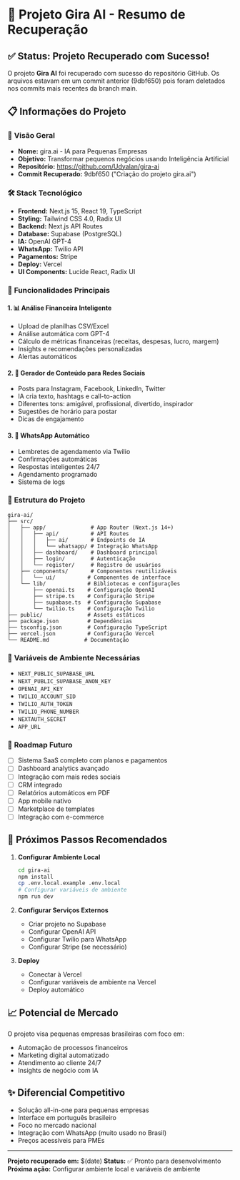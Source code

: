 # 🎯 Projeto Gira AI - Resumo de Recuperação

## ✅ Status: Projeto Recuperado com Sucesso!

O projeto **Gira AI** foi recuperado com sucesso do repositório GitHub. Os arquivos estavam em um commit anterior (9dbf650) pois foram deletados nos commits mais recentes da branch main.

## 📋 Informações do Projeto

### 🏢 **Visão Geral**
- **Nome:** gira.ai - IA para Pequenas Empresas  
- **Objetivo:** Transformar pequenos negócios usando Inteligência Artificial
- **Repositório:** https://github.com/Udyalan/gira-ai
- **Commit Recuperado:** 9dbf650 ("Criação do projeto gira.ai")

### 🛠️ **Stack Tecnológico**
- **Frontend:** Next.js 15, React 19, TypeScript
- **Styling:** Tailwind CSS 4.0, Radix UI
- **Backend:** Next.js API Routes
- **Database:** Supabase (PostgreSQL)
- **IA:** OpenAI GPT-4
- **WhatsApp:** Twilio API
- **Pagamentos:** Stripe
- **Deploy:** Vercel
- **UI Components:** Lucide React, Radix UI

### 🚀 **Funcionalidades Principais**

#### 1. 📊 **Análise Financeira Inteligente**
- Upload de planilhas CSV/Excel
- Análise automática com GPT-4
- Cálculo de métricas financeiras (receitas, despesas, lucro, margem)
- Insights e recomendações personalizadas
- Alertas automáticos

#### 2. 🎨 **Gerador de Conteúdo para Redes Sociais**
- Posts para Instagram, Facebook, LinkedIn, Twitter
- IA cria texto, hashtags e call-to-action
- Diferentes tons: amigável, profissional, divertido, inspirador
- Sugestões de horário para postar
- Dicas de engajamento

#### 3. 📱 **WhatsApp Automático**
- Lembretes de agendamento via Twilio
- Confirmações automáticas
- Respostas inteligentes 24/7
- Agendamento programado
- Sistema de logs

### 📁 **Estrutura do Projeto**
```
gira-ai/
├── src/
│   ├── app/              # App Router (Next.js 14+)
│   │   ├── api/          # API Routes
│   │   │   ├── ai/       # Endpoints de IA
│   │   │   └── whatsapp/ # Integração WhatsApp
│   │   ├── dashboard/    # Dashboard principal
│   │   ├── login/        # Autenticação
│   │   └── register/     # Registro de usuários
│   ├── components/       # Componentes reutilizáveis
│   │   └── ui/          # Componentes de interface
│   └── lib/             # Bibliotecas e configurações
│       ├── openai.ts    # Configuração OpenAI
│       ├── stripe.ts    # Configuração Stripe
│       ├── supabase.ts  # Configuração Supabase
│       └── twilio.ts    # Configuração Twilio
├── public/              # Assets estáticos
├── package.json         # Dependências
├── tsconfig.json        # Configuração TypeScript
├── vercel.json          # Configuração Vercel
└── README.md           # Documentação
```

### 🔧 **Variáveis de Ambiente Necessárias**
- `NEXT_PUBLIC_SUPABASE_URL`
- `NEXT_PUBLIC_SUPABASE_ANON_KEY`
- `OPENAI_API_KEY`
- `TWILIO_ACCOUNT_SID`
- `TWILIO_AUTH_TOKEN`
- `TWILIO_PHONE_NUMBER`
- `NEXTAUTH_SECRET`
- `APP_URL`

### 🔮 **Roadmap Futuro**
- [ ] Sistema SaaS completo com planos e pagamentos
- [ ] Dashboard analytics avançado
- [ ] Integração com mais redes sociais
- [ ] CRM integrado
- [ ] Relatórios automáticos em PDF
- [ ] App mobile nativo
- [ ] Marketplace de templates
- [ ] Integração com e-commerce

## 🎯 **Próximos Passos Recomendados**

1. **Configurar Ambiente Local**
   ```bash
   cd gira-ai
   npm install
   cp .env.local.example .env.local
   # Configurar variáveis de ambiente
   npm run dev
   ```

2. **Configurar Serviços Externos**
   - Criar projeto no Supabase
   - Configurar OpenAI API
   - Configurar Twilio para WhatsApp
   - Configurar Stripe (se necessário)

3. **Deploy**
   - Conectar à Vercel
   - Configurar variáveis de ambiente na Vercel
   - Deploy automático

## 📈 **Potencial de Mercado**
O projeto visa pequenas empresas brasileiras com foco em:
- Automação de processos financeiros
- Marketing digital automatizado
- Atendimento ao cliente 24/7
- Insights de negócio com IA

## ✨ **Diferencial Competitivo**
- Solução all-in-one para pequenas empresas
- Interface em português brasileiro
- Foco no mercado nacional
- Integração com WhatsApp (muito usado no Brasil)
- Preços acessíveis para PMEs

---
**Projeto recuperado em:** $(date)
**Status:** ✅ Pronto para desenvolvimento
**Próxima ação:** Configurar ambiente local e variáveis de ambiente